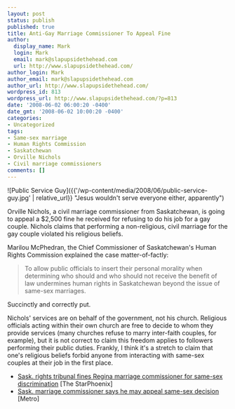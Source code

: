 ```yaml
---
layout: post
status: publish
published: true
title: Anti-Gay Marriage Commissioner To Appeal Fine
author:
  display_name: Mark
  login: Mark
  email: mark@slapupsidethehead.com
  url: http://www.slapupsidethehead.com/
author_login: Mark
author_email: mark@slapupsidethehead.com
author_url: http://www.slapupsidethehead.com/
wordpress_id: 813
wordpress_url: http://www.slapupsidethehead.com/?p=813
date: '2008-06-02 06:00:20 -0400'
date_gmt: '2008-06-02 10:00:20 -0400'
categories:
- Uncategorized
tags:
- Same-sex marriage
- Human Rights Commission
- Saskatchewan
- Orville Nichols
- Civil marriage commissioners
comments: []
---
```

![Public Service Guy]({{'/wp-content/media/2008/06/public-service-guy.jpg' | relative_url}} "Jesus wouldn\'t serve everyone either, apparently")

Orville Nichols, a civil marriage commissioner from Saskatchewan, is going to appeal a $2,500 fine he received for refusing to do his job for a gay couple. Nichols claims that performing a non-religious, civil marriage for the gay couple violated his religious beliefs.

Marilou McPhedran, the Chief Commissioner of Saskatchewan's Human Rights Commission explained the case matter-of-factly:

> To allow public officials to insert their personal morality when determining who should and who should not receive the benefit of law undermines human rights in Saskatchewan beyond the issue of same-sex marriages.

Succinctly and correctly put.

Nichols' services are on behalf of the government, not his church. Religious officials acting within their own church are free to decide to whom they provide services (many churches refuse to marry inter-faith couples, for example), but it is not correct to claim this freedom applies to followers performing their public duties. Frankly, I think it's a stretch to claim that one's religious beliefs forbid anyone from interacting with same-sex couples at their job in the first place.

- [Sask. rights tribunal fines Regina marriage commissioner for same-sex discrimination](http://www.canada.com/saskatoonstarphoenix/news/story.html?id=b57dcd5a-c700-425c-bb02-e66152c32b5f) [The StarPhoenix]
- [Sask. marriage commissioner says he may appeal same-sex decision](http://www.metronews.ca/calgary/Canada/article/61884) [Metro]
